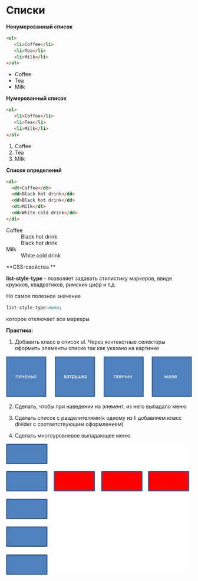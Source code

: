 # Списки


**Ненумерованный список**

```html
<ul>
   <li>Coffee</li>
   <li>Tea</li>
   <li>Milk</li>
</ul>
```
<ul>
   <li>Coffee</li>
   <li>Tea</li>
   <li>Milk</li>
</ul>

**Нумерованный список**

```html
<ol>
   <li>Coffee</li>
   <li>Tea</li>
   <li>Milk</li>
</ol>
```

<ol>
   <li>Coffee</li>
   <li>Tea</li>
   <li>Milk</li>
</ol>

**Список определений**

```html
<dl>
  <dt>Coffee</dt>
  <dd>Black hot drink</dd>
  <dd>Black hot drink</dd>
  <dt>Milk</dt>
  <dd>White cold drink</dd>
</dl>
```
<dl>
  <dt>Coffee</dt>
  <dd>Black hot drink</dd>
  <dd>Black hot drink</dd>
  <dt>Milk</dt>
  <dd>White cold drink</dd>
</dl>



**CSS-свойства **

**list-style-type** - позволяет задавать стилистику маркеров, ввиде кружков, квадратиков, римских цифр и т.д.

Но самое полезное значение

```css
list-style-type:none; 
```
которое отключает все маркеры

**Практика:**

 1. Добавить класс в список ul. Через контекстные селекторы оформить элементы списка так как указано на картинке

  ![Модифицированный список](pics/17_lists/list_items.gif)

 2. Сделать, чтобы при наведении на элемент, из него выпадало меню
 3. Сделать список с разделителями(к одному из li добавляем класс divider с соответствующим оформлением)
 
 4. Сделать многоуровневое выпадающее меню
 
 ![Выпадающее меню](pics/17_lists/multi_lists.gif)